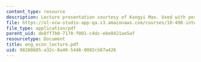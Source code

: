 ```yaml
---
content_type: resource
description: Lecture presentation courtesy of Kangyi Mao. Used with permission.
file: https://ol-ocw-studio-app-qa.s3.amazonaws.com/courses/10-490-integrated-chemical-engineering-i-fall-2006/98288885a32c8a4054460082cb87a426_eng_econ_lecture.pdf
file_type: application/pdf
parent_uid: de8ff7b0-7170-f001-c4dc-ebe8421ae5af
resourcetype: Document
title: eng_econ_lecture.pdf
uid: 98288885-a32c-8a40-5446-0082cb87a426
---
```

